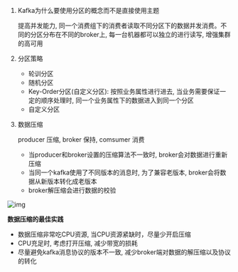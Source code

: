 1. Kafka为什么要使用分区的概念而不是直接使用主题

   提高并发能力, 同一个消费组下的消费者读取不同分区下的数据并发消费。不同的分区分布在不同的broker上, 每一台机器都可以独立的进行读写, 增强集群的高可用

2. 分区策略
   	- 轮训分区
   	- 随机分区
   	- Key-Order分区(自定义分区): 按照业务属性进行进去, 当业务需要保证一定的顺序处理时, 同一个业务属性下的数据进入到同一个分区 
   	- 自定义分区

3. 数据压缩

   producer 压缩, broker 保持, comsumer 消费

   	- 当producer和broker设置的压缩算法不一致时, broker会对数据进行重新压缩
   	- 当同一个kafka使用了不同版本的消息时, 为了兼容老版本, broker会将数据从新版本转化成老版本
   	- broker解压缩会进行数据的校验

![img](https://static001.geekbang.org/resource/image/cf/68/cfe20a2cdcb1ae3b304777f7be928068.png)



**数据压缩的最佳实践**

- 数据压缩非常吃CPU资源, 当CPU资源紧缺时，尽量少开启压缩
- CPU充足时, 考虑打开压缩, 减少带宽的损耗
- 尽量避免kafka消息协议的版本不一致, 减少broker端对数据的解压缩以及协议的转化



